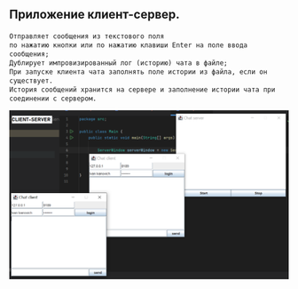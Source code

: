 ## Приложение клиент-сервер.
~~~
Отправляет сообщения из текстового поля 
по нажатию кнопки или по нажатию клавиши Enter на поле ввода сообщения;
Дублирует импровизированный лог (историю) чата в файле;
При запуске клиента чата заполнять поле истории из файла, если он существует.
История сообщений хранится на сервере и заполнение истории чата при соединении с сервером.
~~~

![img](./img/Снимок%20экрана%20(376).png)